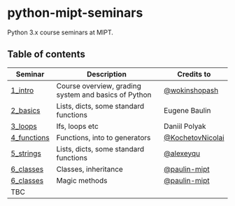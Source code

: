 # python-mipt-seminars
Python 3.x course seminars at MIPT.

## Table of contents


Seminar | Description | Credits to
--- | --- | ---
[1_intro](./1_intro) | Course overview, grading system and basics of Python | [@wokinshopash](https://github.com/wokinshopash)
[2_basics](./2_basics) | Lists, dicts, some standard functions | Eugene Baulin
[3_loops](./3_loops) | Ifs, loops etc | Daniil Polyak
[4_functions](./4_functions) | Functions, into to generators | [@KochetovNicolai](https://github.com/KochetovNicolai)
[5_strings](./5_strings) | Lists, dicts, some standard functions | [@alexeyqu](https://github.com/alexeyqu)
[6_classes](./6_classes) | Classes, inheritance | [@paulin-mipt](https://github.com/paulin-mipt)
[6_classes](./7_magic) | Magic methods | [@paulin-mipt](https://github.com/paulin-mipt)
TBC | |
